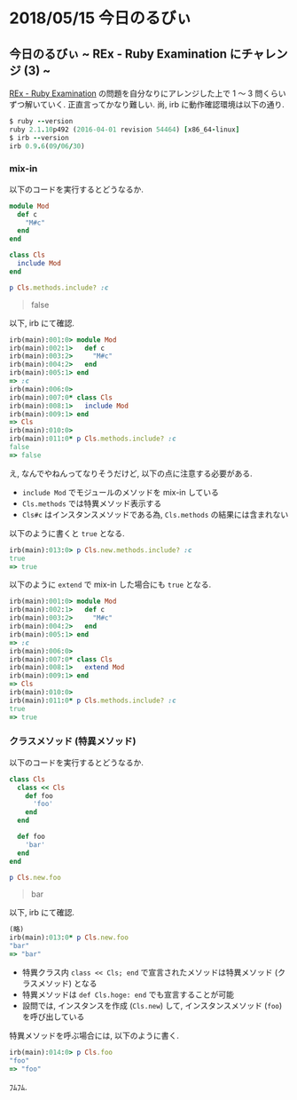 # 2018/05/15 今日のるびぃ

## 今日のるびぃ ~ REx - Ruby Examination にチャレンジ (3) ~

[REx - Ruby Examination](https://rex.libertyfish.co.jp/) の問題を自分なりにアレンジした上で 1 〜 3 問くらいずつ解いていく. 正直言ってかなり難しい. 尚, irb に動作確認環境は以下の通り.

```ruby
$ ruby --version
ruby 2.1.10p492 (2016-04-01 revision 54464) [x86_64-linux]
$ irb --version
irb 0.9.6(09/06/30)
```

### mix-in

以下のコードを実行するとどうなるか.

```ruby
module Mod
  def c
    "M#c"
  end
end

class Cls
  include Mod
end

p Cls.methods.include? :c
```

> false

以下, irb にて確認.

```ruby
irb(main):001:0> module Mod
irb(main):002:1>   def c
irb(main):003:2>     "M#c"
irb(main):004:2>   end
irb(main):005:1> end
=> :c
irb(main):006:0> 
irb(main):007:0* class Cls
irb(main):008:1>   include Mod
irb(main):009:1> end
=> Cls
irb(main):010:0> 
irb(main):011:0* p Cls.methods.include? :c
false
=> false
```

え, なんでやねんってなりそうだけど, 以下の点に注意する必要がある.

* `include Mod` でモジュールのメソッドを mix-in している
* `Cls.methods` では特異メソッド表示する
* `Cls#c` はインスタンスメソッドである為, `Cls.methods` の結果には含まれない

以下のように書くと `true` となる.

```ruby
irb(main):013:0> p Cls.new.methods.include? :c
true
=> true
```

以下のように `extend` で mix-in した場合にも `true` となる.

```ruby
irb(main):001:0> module Mod
irb(main):002:1>   def c
irb(main):003:2>     "M#c"
irb(main):004:2>   end
irb(main):005:1> end
=> :c
irb(main):006:0> 
irb(main):007:0* class Cls
irb(main):008:1>   extend Mod
irb(main):009:1> end
=> Cls
irb(main):010:0> 
irb(main):011:0* p Cls.methods.include? :c
true
=> true
```

### クラスメソッド (特異メソッド)

以下のコードを実行するとどうなるか.

```ruby
class Cls
  class << Cls
    def foo
      'foo'
    end
  end

  def foo
    'bar'
  end
end

p Cls.new.foo
```

> bar

以下, irb にて確認.

```ruby
(略)
irb(main):013:0* p Cls.new.foo
"bar"
=> "bar"
```

* 特異クラス内 `class << Cls; end` で宣言されたメソッドは特異メソッド (クラスメソッド) となる
* 特異メソッドは `def Cls.hoge: end` でも宣言することが可能
* 設問では, インスタンスを作成 (`Cls.new`) して, インスタンスメソッド (`foo`) を呼び出している

特異メソッドを呼ぶ場合には, 以下のように書く.

```ruby
irb(main):014:0> p Cls.foo
"foo"
=> "foo"
```

ﾌﾑﾌﾑ.
